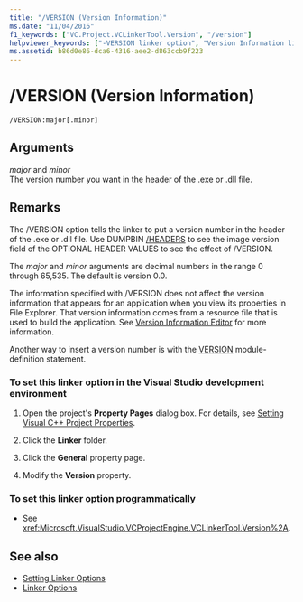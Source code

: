 ```yaml
---
title: "/VERSION (Version Information)"
ms.date: "11/04/2016"
f1_keywords: ["VC.Project.VCLinkerTool.Version", "/version"]
helpviewer_keywords: ["-VERSION linker option", "Version Information linker option", "version numbers, specifying in .exe", "/VERSION linker option", "VERSION linker option"]
ms.assetid: b86d0e86-dca6-4316-aee2-d863ccb9f223
---
```

# /VERSION (Version Information)

```
/VERSION:major[.minor]
```

## Arguments

*major* and *minor*<br/>
The version number you want in the header of the .exe or .dll file.

## Remarks

The /VERSION option tells the linker to put a version number in the header of the .exe or .dll file. Use DUMPBIN [/HEADERS](../../build/reference/headers.md) to see the image version field of the OPTIONAL HEADER VALUES to see the effect of /VERSION.

The *major* and *minor* arguments are decimal numbers in the range 0 through 65,535. The default is version 0.0.

The information specified with /VERSION does not affect the version information that appears for an application when you view its properties in File Explorer. That version information comes from a resource file that is used to build the application. See [Version Information Editor](../../windows/version-information-editor.md) for more information.

Another way to insert a version number is with the [VERSION](../../build/reference/version-c-cpp.md) module-definition statement.

### To set this linker option in the Visual Studio development environment

1. Open the project's **Property Pages** dialog box. For details, see [Setting Visual C++ Project Properties](../../ide/working-with-project-properties.md).

1. Click the **Linker** folder.

1. Click the **General** property page.

1. Modify the **Version** property.

### To set this linker option programmatically

- See <xref:Microsoft.VisualStudio.VCProjectEngine.VCLinkerTool.Version%2A>.

## See also

- [Setting Linker Options](../../build/reference/setting-linker-options.md)
- [Linker Options](../../build/reference/linker-options.md)
